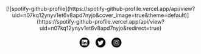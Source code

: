 <p align='center'>
[![spotify-github-profile](https://spotify-github-profile.vercel.app/api/view?uid=n07kq12ynyv1et6v8apd7nyjo&cover_image=true&theme=default)](https://spotify-github-profile.vercel.app/api/view?uid=n07kq12ynyv1et6v8apd7nyjo&redirect=true)
</p>
<p align='center'>
<a href="https://www.linkedin.com/in/ömer-can-sucu-b78733158"><img height="30" src="https://github.com/omercanxx/omercanxx/blob/main/icons/linkedin.png?raw=true"></a>&nbsp;&nbsp;
<a href="https://twitter.com/OmerCanx"><img height="30" src="https://github.com/omercanxx/omercanxx/blob/main/icons/twitter.png?raw=true"></a>&nbsp;&nbsp;
<a href="https://instagram.com/omercansucu"><img height="30" src="https://github.com/omercanxx/omercanxx/blob/main/icons/instagram.png?raw=true?raw=true"></a>
</p>
